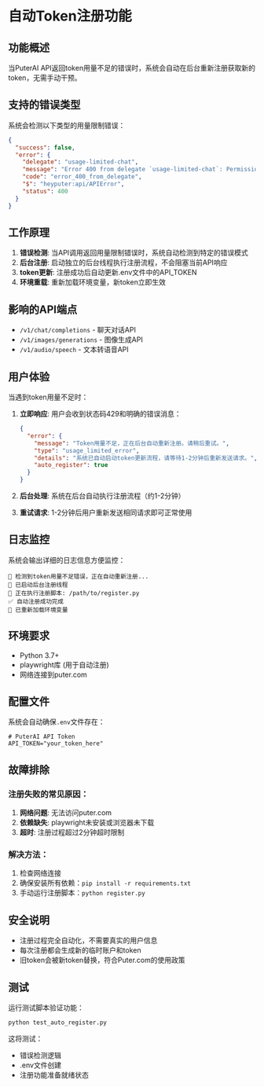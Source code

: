 # 自动Token注册功能

## 功能概述

当PuterAI API返回token用量不足的错误时，系统会自动在后台重新注册获取新的token，无需手动干预。

## 支持的错误类型

系统会检测以下类型的用量限制错误：

```json
{
  "success": false,
  "error": {
    "delegate": "usage-limited-chat",
    "message": "Error 400 from delegate `usage-limited-chat`: Permission denied.",
    "code": "error_400_from_delegate",
    "$": "heyputer:api/APIError",
    "status": 400
  }
}
```

## 工作原理

1. **错误检测**: 当API调用返回用量限制错误时，系统自动检测到特定的错误模式
2. **后台注册**: 启动独立的后台线程执行注册流程，不会阻塞当前API响应
3. **token更新**: 注册成功后自动更新.env文件中的API_TOKEN
4. **环境重载**: 重新加载环境变量，新token立即生效

## 影响的API端点

- `/v1/chat/completions` - 聊天对话API
- `/v1/images/generations` - 图像生成API  
- `/v1/audio/speech` - 文本转语音API

## 用户体验

当遇到token用量不足时：

1. **立即响应**: 用户会收到状态码429和明确的错误消息：
   ```json
   {
     "error": {
       "message": "Token用量不足，正在后台自动重新注册。请稍后重试。",
       "type": "usage_limited_error", 
       "details": "系统已自动启动token更新流程，请等待1-2分钟后重新发送请求。",
       "auto_register": true
     }
   }
   ```

2. **后台处理**: 系统在后台自动执行注册流程（约1-2分钟）

3. **重试请求**: 1-2分钟后用户重新发送相同请求即可正常使用

## 日志监控

系统会输出详细的日志信息方便监控：

```
🚨 检测到token用量不足错误，正在自动重新注册...
🔄 已启动后台注册线程
🚀 正在执行注册脚本: /path/to/register.py
✅ 自动注册成功完成
🔄 已重新加载环境变量
```

## 环境要求

- Python 3.7+
- playwright库 (用于自动注册)
- 网络连接到puter.com

## 配置文件

系统会自动确保`.env`文件存在：

```env
# PuterAI API Token
API_TOKEN="your_token_here"
```

## 故障排除

### 注册失败的常见原因：

1. **网络问题**: 无法访问puter.com
2. **依赖缺失**: playwright未安装或浏览器未下载
3. **超时**: 注册过程超过2分钟超时限制

### 解决方法：

1. 检查网络连接
2. 确保安装所有依赖：`pip install -r requirements.txt`
3. 手动运行注册脚本：`python register.py`

## 安全说明

- 注册过程完全自动化，不需要真实的用户信息
- 每次注册都会生成新的临时账户和token
- 旧token会被新token替换，符合Puter.com的使用政策

## 测试

运行测试脚本验证功能：

```bash
python test_auto_register.py
```

这将测试：
- 错误检测逻辑
- .env文件创建
- 注册功能准备就绪状态
